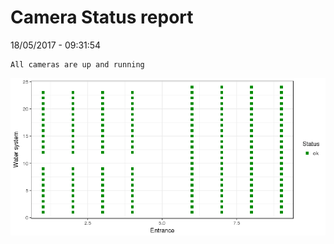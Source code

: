 Camera Status report
================
18/05/2017 - 09:31:54

    All cameras are up and running

![](camreport_files/figure-markdown_github/unnamed-chunk-2-1.png)
